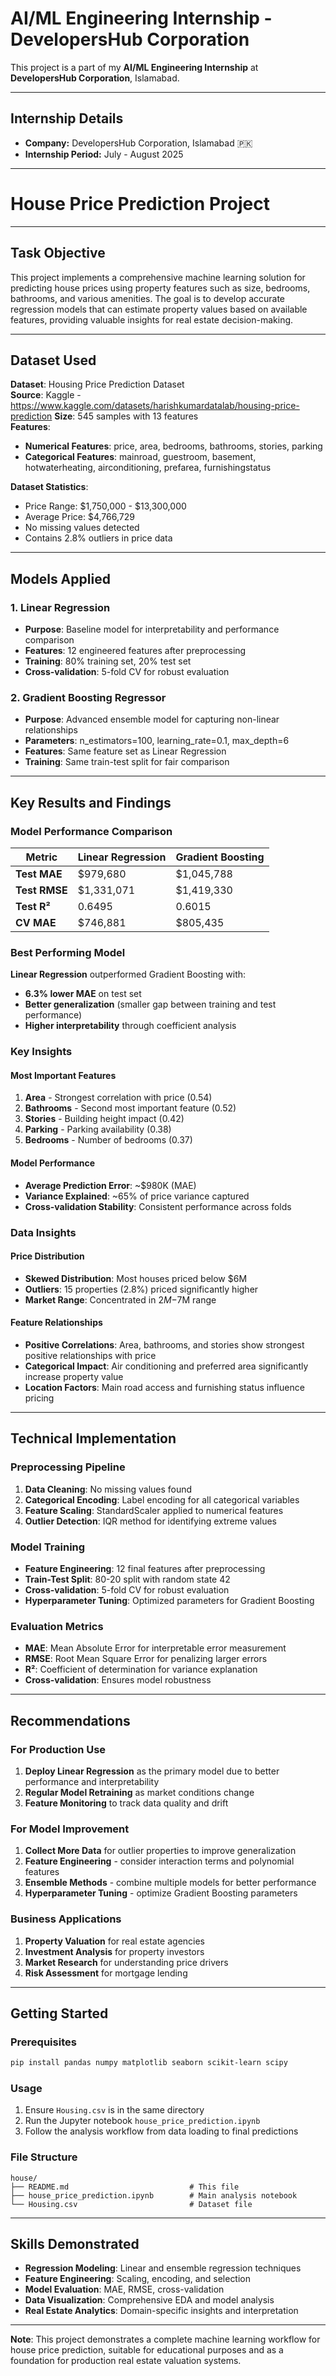 # AI/ML Engineering Internship - DevelopersHub Corporation

This project is a part of my **AI/ML Engineering Internship** at **DevelopersHub Corporation**, Islamabad.

---

## Internship Details

- **Company:** DevelopersHub Corporation, Islamabad 🇵🇰
- **Internship Period:** July - August 2025

---

# House Price Prediction Project

---

## Task Objective

This project implements a comprehensive machine learning solution for predicting house prices using property features such as size, bedrooms, bathrooms, and various amenities. The goal is to develop accurate regression models that can estimate property values based on available features, providing valuable insights for real estate decision-making.

---

## Dataset Used

**Dataset**: Housing Price Prediction Dataset  
**Source**: Kaggle - https://www.kaggle.com/datasets/harishkumardatalab/housing-price-prediction 
**Size**: 545 samples with 13 features  
**Features**:
- **Numerical Features**: price, area, bedrooms, bathrooms, stories, parking
- **Categorical Features**: mainroad, guestroom, basement, hotwaterheating, airconditioning, prefarea, furnishingstatus

**Dataset Statistics**:
- Price Range: $1,750,000 - $13,300,000
- Average Price: $4,766,729
- No missing values detected
- Contains 2.8% outliers in price data

---

## Models Applied

### 1. Linear Regression
- **Purpose**: Baseline model for interpretability and performance comparison
- **Features**: 12 engineered features after preprocessing
- **Training**: 80% training set, 20% test set
- **Cross-validation**: 5-fold CV for robust evaluation

### 2. Gradient Boosting Regressor
- **Purpose**: Advanced ensemble model for capturing non-linear relationships
- **Parameters**: n_estimators=100, learning_rate=0.1, max_depth=6
- **Features**: Same feature set as Linear Regression
- **Training**: Same train-test split for fair comparison

---

## Key Results and Findings

### Model Performance Comparison

| Metric | Linear Regression | Gradient Boosting |
|--------|-------------------|-------------------|
| **Test MAE** | $979,680 | $1,045,788 |
| **Test RMSE** | $1,331,071 | $1,419,330 |
| **Test R²** | 0.6495 | 0.6015 |
| **CV MAE** | $746,881 | $805,435 |

### Best Performing Model
**Linear Regression** outperformed Gradient Boosting with:
- **6.3% lower MAE** on test set
- **Better generalization** (smaller gap between training and test performance)
- **Higher interpretability** through coefficient analysis

### Key Insights

#### Most Important Features
1. **Area** - Strongest correlation with price (0.54)
2. **Bathrooms** - Second most important feature (0.52)
3. **Stories** - Building height impact (0.42)
4. **Parking** - Parking availability (0.38)
5. **Bedrooms** - Number of bedrooms (0.37)

#### Model Performance
- **Average Prediction Error**: ~$980K (MAE)
- **Variance Explained**: ~65% of price variance captured
- **Cross-validation Stability**: Consistent performance across folds

### Data Insights

#### Price Distribution
- **Skewed Distribution**: Most houses priced below $6M
- **Outliers**: 15 properties (2.8%) priced significantly higher
- **Market Range**: Concentrated in $2M-$7M range

#### Feature Relationships
- **Positive Correlations**: Area, bathrooms, and stories show strongest positive relationships with price
- **Categorical Impact**: Air conditioning and preferred area significantly increase property value
- **Location Factors**: Main road access and furnishing status influence pricing

---

## Technical Implementation

### Preprocessing Pipeline
1. **Data Cleaning**: No missing values found
2. **Categorical Encoding**: Label encoding for all categorical variables
3. **Feature Scaling**: StandardScaler applied to numerical features
4. **Outlier Detection**: IQR method for identifying extreme values

### Model Training
- **Feature Engineering**: 12 final features after preprocessing
- **Train-Test Split**: 80-20 split with random state 42
- **Cross-validation**: 5-fold CV for robust evaluation
- **Hyperparameter Tuning**: Optimized parameters for Gradient Boosting

### Evaluation Metrics
- **MAE**: Mean Absolute Error for interpretable error measurement
- **RMSE**: Root Mean Square Error for penalizing larger errors
- **R²**: Coefficient of determination for variance explanation
- **Cross-validation**: Ensures model robustness

---

## Recommendations

### For Production Use
1. **Deploy Linear Regression** as the primary model due to better performance and interpretability
2. **Regular Model Retraining** as market conditions change
3. **Feature Monitoring** to track data quality and drift

### For Model Improvement
1. **Collect More Data** for outlier properties to improve generalization
2. **Feature Engineering** - consider interaction terms and polynomial features
3. **Ensemble Methods** - combine multiple models for better performance
4. **Hyperparameter Tuning** - optimize Gradient Boosting parameters

### Business Applications
1. **Property Valuation** for real estate agencies
2. **Investment Analysis** for property investors
3. **Market Research** for understanding price drivers
4. **Risk Assessment** for mortgage lending

---

## Getting Started

### Prerequisites
```bash
pip install pandas numpy matplotlib seaborn scikit-learn scipy
```

### Usage
1. Ensure `Housing.csv` is in the same directory
2. Run the Jupyter notebook `house_price_prediction.ipynb`
3. Follow the analysis workflow from data loading to final predictions

### File Structure
```
house/
├── README.md                           # This file
├── house_price_prediction.ipynb        # Main analysis notebook
└── Housing.csv                         # Dataset file
```

---

## Skills Demonstrated

- **Regression Modeling**: Linear and ensemble regression techniques
- **Feature Engineering**: Scaling, encoding, and selection
- **Model Evaluation**: MAE, RMSE, cross-validation
- **Data Visualization**: Comprehensive EDA and model analysis
- **Real Estate Analytics**: Domain-specific insights and interpretation

---

**Note**: This project demonstrates a complete machine learning workflow for house price prediction, suitable for educational purposes and as a foundation for production real estate valuation systems.
